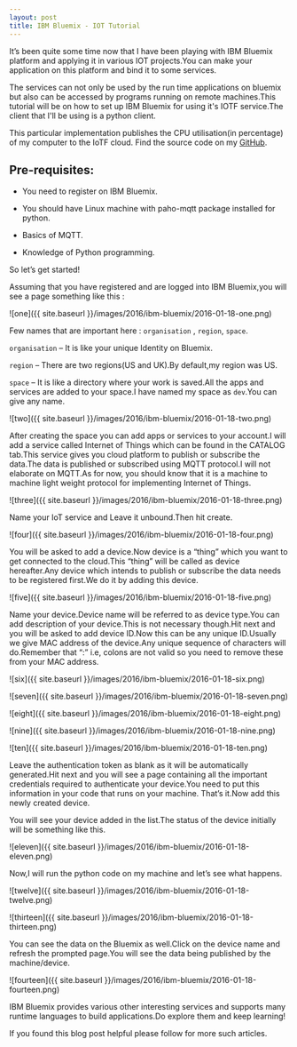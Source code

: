 ```yaml
---
layout: post
title: IBM Bluemix - IOT Tutorial
---
```


It’s been quite some time now that I have been playing with IBM Bluemix platform and applying it in various IOT projects.You can make your application on this platform and bind it to some services.
<!--more-->

The services can not only be used by the run time applications on bluemix but also can be accessed by programs running on remote machines.This tutorial will be on how to set up IBM Bluemix for using it's IOTF service.The client that I'll be using is a python client.

This particular implementation publishes the CPU utilisation(in percentage) of my computer to the IoTF cloud. Find the source code on my [GitHub](https://github.com/ioarun/ibmbluemix-python).

## Pre-requisites:

* You need to register on IBM Bluemix.

* You should have Linux machine with paho-mqtt package installed for python.

* Basics of MQTT.

* Knowledge of Python programming.

So let’s get started!

Assuming that you have registered and are logged into IBM Bluemix,you will see a page something like this :

![one]({{ site.baseurl }}/images/2016/ibm-bluemix/2016-01-18-one.png)

Few names that are important here : `organisation` , `region`, `space`.

`organisation` – It is like your unique Identity on Bluemix.

`region` – There are two regions(US and UK).By default,my region was US.

`space` – It is like a directory where your work is saved.All the apps and services are added to your space.I have named my space as `dev`.You can give any name.

![two]({{ site.baseurl }}/images/2016/ibm-bluemix/2016-01-18-two.png)

After creating the space you can add apps or services to your account.I will add a service called Internet of Things which can be found in the CATALOG tab.This service gives you cloud platform to publish or subscribe the data.The data is published or subscribed using MQTT protocol.I will not elaborate on MQTT.As for now, you should know that it is a machine to machine light weight protocol for implementing Internet of Things.

![three]({{ site.baseurl }}/images/2016/ibm-bluemix/2016-01-18-three.png)

Name your IoT service and Leave it unbound.Then hit create.

![four]({{ site.baseurl }}/images/2016/ibm-bluemix/2016-01-18-four.png)

You will be asked to add a device.Now device is a “thing” which you want to get connected to the cloud.This “thing” will be called as device hereafter.Any device which intends to publish or subscribe the data needs to be registered first.We do it by adding this device.

![five]({{ site.baseurl }}/images/2016/ibm-bluemix/2016-01-18-five.png)

Name your device.Device name will be referred to as device type.You can add description of your device.This is not necessary though.Hit next and you will be asked to add device ID.Now this can be any unique ID.Usually we give MAC address of the device.Any unique sequence of characters will do.Remember that “:” i.e, colons are not valid so you need to remove these from your MAC address.

![six]({{ site.baseurl }}/images/2016/ibm-bluemix/2016-01-18-six.png)

![seven]({{ site.baseurl }}/images/2016/ibm-bluemix/2016-01-18-seven.png)

![eight]({{ site.baseurl }}/images/2016/ibm-bluemix/2016-01-18-eight.png)

![nine]({{ site.baseurl }}/images/2016/ibm-bluemix/2016-01-18-nine.png)

![ten]({{ site.baseurl }}/images/2016/ibm-bluemix/2016-01-18-ten.png)

Leave the authentication token as blank as it will be automatically generated.Hit next and you will see a page containing all the important credentials required to authenticate your device.You need to put this information in your code that runs on your machine.
That’s it.Now add this newly created device.

You will see your device added in the list.The status of the device initially will be something like this.

![eleven]({{ site.baseurl }}/images/2016/ibm-bluemix/2016-01-18-eleven.png)

Now,I will run the python code on my machine and let’s see what happens.

![twelve]({{ site.baseurl }}/images/2016/ibm-bluemix/2016-01-18-twelve.png)

![thirteen]({{ site.baseurl }}/images/2016/ibm-bluemix/2016-01-18-thirteen.png)

You can see the data on the Bluemix as well.Click on the device name and refresh the prompted page.You will see the data being published by the machine/device.

![fourteen]({{ site.baseurl }}/images/2016/ibm-bluemix/2016-01-18-fourteen.png)

IBM Bluemix provides various other interesting services and supports many runtime languages to build applications.Do explore them and keep learning!

If you found this blog post helpful please follow for more such articles.









